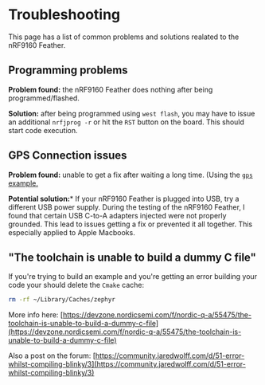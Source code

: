 # Troubleshooting

This page has a list of common problems and solutions realated to the nRF9160 Feather.

## Programming problems

**Problem found:** the nRF9160 Feather does nothing after being programmed/flashed.

**Solution:** after being programmed using `west flash`, you may have to issue an additional `nrfjprog -r` or hit the `RST` button on the board. This should start code execution.

## GPS Connection issues

**Problem found:** unable to get a fix after waiting a long time. (Using the [`gps` example.](nrf9160-example-code.md)

**Potential solution:*** If your nRF9160 Feather is plugged into USB, try a different USB power supply. During the testing of the nRF9160 Feather, I found that certain USB C-to-A adapters injected were not properly grounded. This lead to issues getting a fix or prevented it all together. This especially applied to Apple Macbooks.

## "The toolchain is unable to build a dummy C file"

If you're trying to build an example and you're getting an error building your code your should delete the `Cmake` cache:

```bash
rm -rf ~/Library/Caches/zephyr
```

More info here: [https://devzone.nordicsemi.com/f/nordic-q-a/55475/the-toolchain-is-unable-to-build-a-dummy-c-file](https://devzone.nordicsemi.com/f/nordic-q-a/55475/the-toolchain-is-unable-to-build-a-dummy-c-file)

Also a post on the forum: [https://community.jaredwolff.com/d/51-error-whilst-compiling-blinky/3](https://community.jaredwolff.com/d/51-error-whilst-compiling-blinky/3)